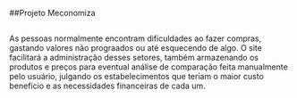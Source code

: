  ##Projeto Meconomiza
## 

As pessoas normalmente encontram dificuldades ao fazer compras,
gastando valores não prograados ou até esquecendo de algo. O site
facilitará a administração desses setores, também armazenando os
produtos e preços para eventual análise de comparação feita manualmente
pelo usuário, julgando os estabelecimentos que teriam o maior custo
benefício e as necessidades financeiras de cada um.
